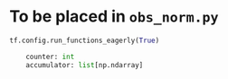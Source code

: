 # To be placed in `obs_norm.py`

```py
tf.config.run_functions_eagerly(True)
```

```py
    counter: int
    accumulator: list[np.ndarray]
```

```py

```